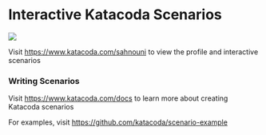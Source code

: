 # Interactive Katacoda Scenarios

[![](http://shields.katacoda.com/katacoda/sahnouni/count.svg)](https://www.katacoda.com/sahnouni "Get your profile on Katacoda.com")

Visit https://www.katacoda.com/sahnouni to view the profile and interactive scenarios

### Writing Scenarios
Visit https://www.katacoda.com/docs to learn more about creating Katacoda scenarios

For examples, visit https://github.com/katacoda/scenario-example
